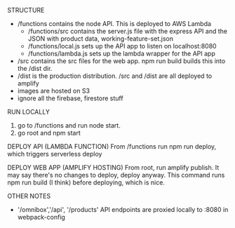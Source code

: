 STRUCTURE
* /functions contains the node API. This is deployed to AWS Lambda
  * /functions/src contains the server.js file with the express API and the JSON with product data, working-feature-set.json
  * /functions/local.js sets up the API app to listen on localhost:8080
  * /functions/lambda.js sets up the lambda wrapper for the API app
* /src contains the src files for the web app. npm run build builds this into the /dist dir. 
* /dist is the production distribution. /src and /dist are all deployed to amplify 
* images are hosted on S3
* ignore all the firebase, firestore stuff

RUN LOCALLY
1. go to /functions and run node start. 
2. go root and npm start

DEPLOY API (LAMBDA FUNCTION)
From /functions run npm run deploy, which triggers serverless deploy

DEPLOY WEB APP (AMPLIFY HOSTING)
From root, run amplify publish. It may say there's no changes to deploy, deploy anyway. This command runs npm run build (I think) before deploying, which is nice.

OTHER NOTES
* '/omnibox','/api', '/products' API endpoints are proxied locally to :8080 in webpack-config